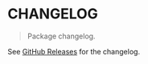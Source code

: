 # CHANGELOG

> Package changelog.

See [GitHub Releases](https://github.com/stdlib-js/random-base-beta/releases) for the changelog.
